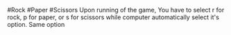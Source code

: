 #Rock #Paper #Scissors
Upon running of the game, You have to select r for rock, p for paper, or s for scissors while computer automatically select it's option.
Same option 